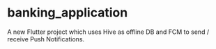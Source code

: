 # banking_application

A new Flutter project which uses Hive as offline DB and FCM to send / receive Push Notifications.


